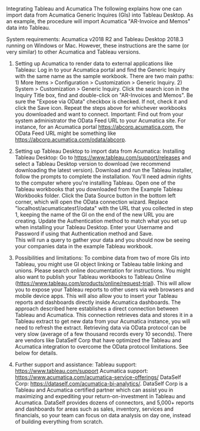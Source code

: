 Integrating Tableau and Acumatica
The following explains how one can import data from Acumatica Generic Inquires (GIs) into Tableau Desktop. As an example, the procedure will import Acumatica "AR-Invoice and Memos" data into Tableau. 

System requirements: Acumatica v2018 R2 and Tableau Desktop 2018.3 running on Windows or Mac. However, these instructions are the same (or very similar) to other Acumatica and Tableau versions. 


1. Setting up Acumatica to render data to external applications like Tableau:
Log in to your Acumatica portal and find the Generic Inquiry with the same name as the sample workbook. There are two main paths: 1) More Items > Configuration > Customization > Generic Inquiry. 2) System > Customization > Generic Inquiry.
Click the search icon in the Inquiry Title box, find and double-click on "AR-Invoices and Memos".
Be sure the "Expose via OData" checkbox is checked. If not, check it and click the Save icon.
Repeat the steps above for whichever workbooks you downloaded and want to connect.
Important: Find out from your system administrator the OData Feed URL to your Acumatica site. For instance, for an Acumatica portal https://abcorp.acumatica.com, the OData Feed URL might be something like https://abcorp.acumatica.com/odata/abcorp.

2. Setting up Tableau Desktop to import data from Acumatica:
Installing Tableau Desktop: Go to https://www.tableau.com/support/releases and select a Tableau Desktop version to download (we recommend downloading the latest version). Download and run the Tableau installer, follow the prompts to complete the installation. You'll need admin rights to the computer where you're installing Tableau.
Open one of the Tableau workbooks that you downloaded from the Example Tableau Workbooks folder.
Click the Data Source button in the bottom left corner, which will open the OData connection wizard.
Replace "localhost/acumaticatest1/odata" with the URL that you collected in step 1, keeping the name of the GI on the end of the new URL you are creating.
Update the Authentication method to match what you set up when installing your Tableau Desktop.
Enter your Username and Password if using that Authentication method and Save.  
This will run a query to gather your data and you should now be seeing your companies data in the example Tableau workbook.



3. Possibilities and limitations:
To combine data from two of more GIs into Tableau, you might use GI object linking or Tableau table linking and unions. Please search online documentation for instructions.
You might also want to publish your Tableau workbooks to Tableau Online (https://www.tableau.com/products/online/request-trial). This will allow you to expose your Tableau reports to other users via web browsers and mobile device apps. This will also allow you to insert your Tableau reports and dashboards directly inside Acumatica dashboards.
The approach described here establishes a direct connection between Tableau and Acumatica. This connection retrieves data and stores it in a Tableau extract to get new data from your Acumatica instance, you will need to refresh the extract.
Retrieving data via OData protocol can be very slow (average of a few thousand records every 10 seconds).
There are vendors like DataSelf Corp that have optimized the Tableau and Acumatica integration to overcome the OData protocol limitations. See below for details.

4. Further support and assistance:
Tableau support: https://www.tableau.com/support
Acumatica support: https://www.acumatica.com/acumatica-service-offerings/
DataSelf Corp: https://dataself.com/acumatica-bi-analytics/. DataSelf Corp is a Tableau and Acumatica certified partner which can assist you in maximizing and expediting your return-on-investment in Tableau and Acumatica. DataSelf provides dozens of connectors, and 5,000+ reports and dashboards for areas such as sales, inventory, services and financials, so your team can focus on data analysis on day one, instead of building everything from scratch.